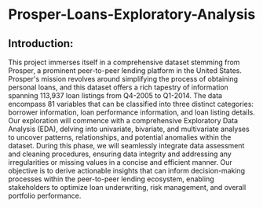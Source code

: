 # Prosper-Loans-Exploratory-Analysis

## Introduction:

This project immerses itself in a comprehensive dataset stemming from Prosper, a prominent peer-to-peer lending platform in the United States. Prosper's mission revolves around simplifying the process of obtaining personal loans, and this dataset offers a rich tapestry of information spanning 113,937 loan listings from Q4-2005 to Q1-2014. The data encompass 81 variables that can be classified into three distinct categories: borrower information, loan performance information, and loan listing details. Our exploration will commence with a comprehensive Exploratory Data Analysis (EDA), delving into univariate, bivariate, and multivariate analyses to uncover patterns, relationships, and potential anomalies within the dataset. During this phase, we will seamlessly integrate data assessment and cleaning procedures, ensuring data integrity and addressing any irregularities or missing values in a concise and efficient manner. Our objective is to derive actionable insights that can inform decision-making processes within the peer-to-peer lending ecosystem, enabling stakeholders to optimize loan underwriting, risk management, and overall portfolio performance.
